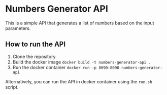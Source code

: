 # Numbers Generator API

This is a simple API that generates a list of numbers based on the input parameters.

## How to run the API

1. Clone the repository
2. Build the docker image `docker build -t numbers-generator-api .`
3. Run the docker container `docker run -p 8090:8090 numbers-generator-api`

Alternatively, you can run the API in docker container using the `run.sh` script.
